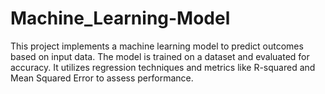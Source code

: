 # Machine_Learning-Model
This project implements a machine learning model to predict outcomes based on input data. The model is trained on a dataset and evaluated for accuracy. It utilizes regression techniques and metrics like R-squared and Mean Squared Error to assess performance.
